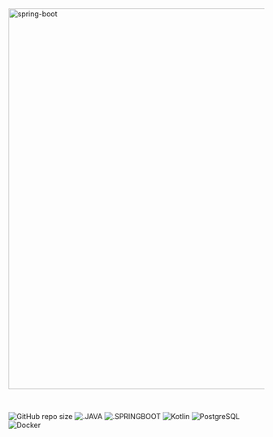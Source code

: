 ##
<img src="https://i.ibb.co/Q9Y6DXf/spring-boot.png" alt="spring-boot" border="0" width="750">

&nbsp;

![GitHub repo size](https://img.shields.io/github/repo-size/hikmetkutuk/spring-boot-develop?color=inactive&style=for-the-badge)
![.JAVA](https://img.shields.io/static/v1?label=java&message=17&color=f29111&style=for-the-badge)
![.SPRINGBOOT](https://img.shields.io/static/v1?label=spring%20boot&message=2.7.9&color=6db33f&style=for-the-badge)
![Kotlin](https://img.shields.io/static/v1?label=kotlin&message=1.6.0&color=8156fe&style=for-the-badge)
![PostgreSQL](https://img.shields.io/static/v1?label=postgresql&message=13.1&color=336791&style=for-the-badge)
![Docker](https://img.shields.io/static/v1?label=docker&message=20.10.22&color=086dd7&style=for-the-badge)